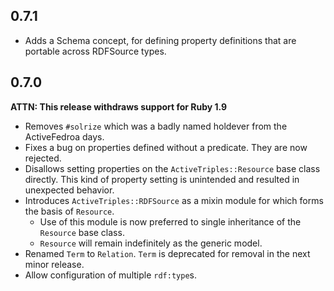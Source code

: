 0.7.1
----

  - Adds a Schema concept, for defining property definitions that are portable
    across RDFSource types.

0.7.0
-----

__ATTN: This release withdraws support for Ruby 1.9__

  - Removes `#solrize` which was a badly named holdever from the
  ActiveFedroa days.
  - Fixes a bug on properties defined without a predicate. They are now
  rejected.
  - Disallows setting properties on the `ActiveTriples::Resource` base
  class directly. This kind of property setting is unintended and
  resulted in unexpected behavior.
  - Introduces `ActiveTriples::RDFSource` as a mixin module for which
  forms the basis of `Resource`.
    - Use of this module is now preferred to single inheritance of the
  `Resource` base class.
    - `Resource` will remain indefinitely as the generic model.
  - Renamed `Term` to `Relation`. `Term` is deprecated for removal in
  the next minor release.
  - Allow configuration of multiple `rdf:type`s.
